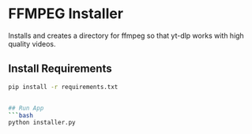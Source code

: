 # FFMPEG Installer 
Installs and creates a directory for ffmpeg so that yt-dlp works with high quality videos. 



## Install Requirements
```bash
pip install -r requirements.txt


## Run App
```bash
python installer.py
```